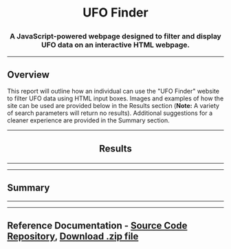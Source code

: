 # **<p align="center">UFO Finder</p>**

### **<p align="center">A JavaScript-powered webpage designed to filter and display UFO data on an interactive HTML webpage.</p>**

---
## Overview
This report will outline how an individual can use the "UFO Finder" website to filter UFO data using HTML input boxes. Images and examples of how the site can be used are provided below in the Results section (**Note:** A variety of search parameters will return no results). Additional suggestions for a cleaner experience are provided in the Summary section.

---
## **<p align="center">Results</p>**
---


---
## Summary
---


---

## Reference Documentation - [Source Code Repository](https://github.com/Jamesrx33/Pewlett-Hackard-Analysis), [Download .zip file](https://github.com/Jamesrx33/Pewlett-Hackard-Analysis/archive/refs/heads/main.zip)
